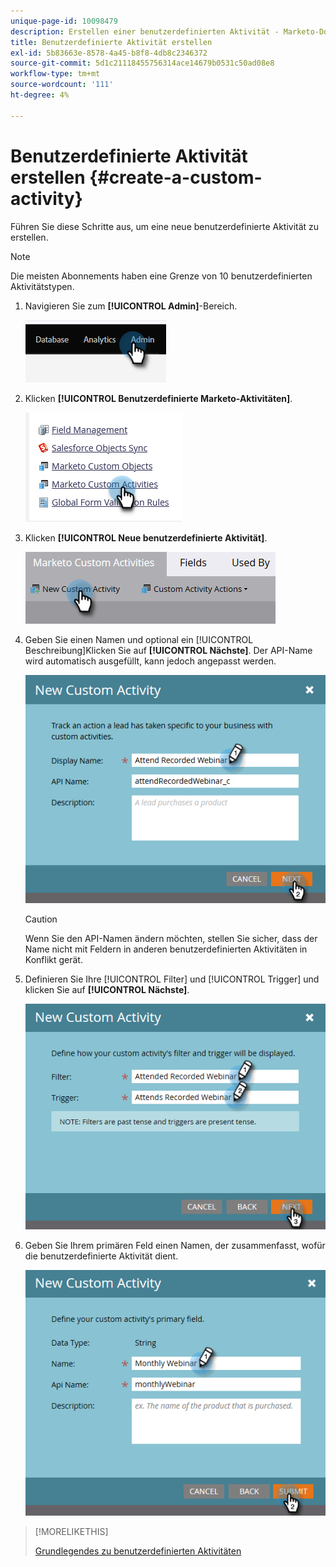```yaml
---
unique-page-id: 10098479
description: Erstellen einer benutzerdefinierten Aktivität - Marketo-Dokumente - Produktdokumentation
title: Benutzerdefinierte Aktivität erstellen
exl-id: 5b83663e-8578-4a45-b8f8-4db8c2346372
source-git-commit: 5d1c21118455756314ace14679b0531c50ad08e8
workflow-type: tm+mt
source-wordcount: '111'
ht-degree: 4%

---
```


# Benutzerdefinierte Aktivität erstellen {#create-a-custom-activity}

Führen Sie diese Schritte aus, um eine neue benutzerdefinierte Aktivität zu erstellen.

>[!NOTE]
>
>Die meisten Abonnements haben eine Grenze von 10 benutzerdefinierten Aktivitätstypen.

1. Navigieren Sie zum **[!UICONTROL Admin]**-Bereich.

   ![](assets/create-a-custom-activity-1.png)

1. Klicken **[!UICONTROL Benutzerdefinierte Marketo-Aktivitäten]**.

   ![](assets/create-a-custom-activity-2.png)

1. Klicken **[!UICONTROL Neue benutzerdefinierte Aktivität]**.

   ![](assets/create-a-custom-activity-3.png)

1. Geben Sie einen Namen und optional ein [!UICONTROL Beschreibung]Klicken Sie auf **[!UICONTROL Nächste]**. Der API-Name wird automatisch ausgefüllt, kann jedoch angepasst werden.

   ![](assets/create-a-custom-activity-4.png)

   >[!CAUTION]
   >
   >Wenn Sie den API-Namen ändern möchten, stellen Sie sicher, dass der Name nicht mit Feldern in anderen benutzerdefinierten Aktivitäten in Konflikt gerät.

1. Definieren Sie Ihre [!UICONTROL Filter] und [!UICONTROL Trigger] und klicken Sie auf **[!UICONTROL Nächste]**.

   ![](assets/create-a-custom-activity-5.png)

1. Geben Sie Ihrem primären Feld einen Namen, der zusammenfasst, wofür die benutzerdefinierte Aktivität dient.

   ![](assets/create-a-custom-activity-6.png)

>[!MORELIKETHIS]
>
>[Grundlegendes zu benutzerdefinierten Aktivitäten](/help/marketo/product-docs/administration/marketo-custom-activities/understanding-custom-activities.md)
